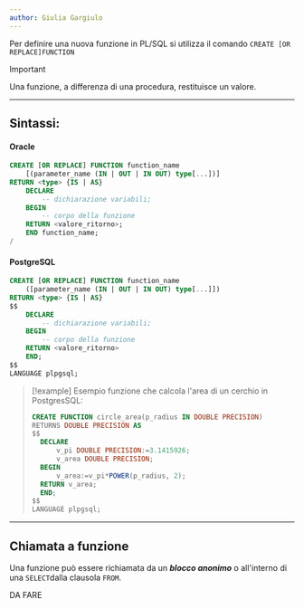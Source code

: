 ```yaml
---
author: Giulia Gargiulo
---
```

Per definire una nuova funzione in PL/SQL si utilizza il comando `CREATE [OR REPLACE]FUNCTION`

>[!important]
>Una funzione, a differenza di una procedura, restituisce un valore.
>

---
## Sintassi:

#### Oracle
```SQL
CREATE [OR REPLACE] FUNCTION function_name
	[(parameter_name (IN | OUT | IN OUT) type[...])]
RETURN <type> {IS | AS}
	DECLARE
		-- dichiarazione variabili;
	BEGIN
	 	-- corpo della funzione
	RETURN <valore_ritorno>;
	END function_name;
/
```

#### PostgreSQL
```SQL
CREATE [OR REPLACE] FUNCTION function_name
	([parameter_name (IN | OUT | IN OUT) type[...]])
RETURN <type> {IS | AS}
$$
	DECLARE
		-- dichiarazione variabili;
	BEGIN
	 	-- corpo della funzione
	RETURN <valore_ritorno>
	END;
$$
LANGUAGE plpgsql;
```


>[!example]
>Esempio funzione che calcola l'area di un cerchio in PostgresSQL:
>```SQL
>CREATE FUNCTION circle_area(p_radius IN DOUBLE PRECISION) 
>RETURNS DOUBLE PRECISION AS
>$$
>	DECLARE
>		v_pi DOUBLE PRECISION:=3.1415926;
>		v_area DOUBLE PRECISION;
>	BEGIN
>		v_area:=v_pi*POWER(p_radius, 2);
>	RETURN v_area;
>	END;
>$$ 
>LANGUAGE plpgsql;
>```

---
## Chiamata a funzione

Una funzione può essere richiamata da un ***blocco anonimo*** o all'interno di una `SELECT`dalla clausola `FROM`.

DA FARE